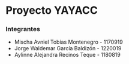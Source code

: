 # Proyecto YAYACC

### Integrantes
* Mischa Avniel Tobias Montenegro	- 1170919
* Jorge Waldemar García Baldizón	- 1220019
* Aylinne Alejandra Recinos Teque	- 1180819
